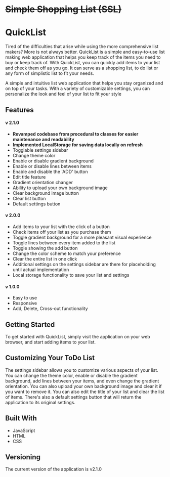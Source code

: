 # ~~Simple Shopping List (SSL)~~
# QuickList 

Tired of the difficulties that arise while using the more comprehensive list makers? More is not always better.
QuickList is a simple and easy-to-use list making web application that helps you keep track of the items you need to buy or keep track of. With QuickList, you can quickly add items to your list and check them off as you go. It can serve as a shopping list, to do list or any form of simplistic list to fit your needs.

A simple and intuitive list web application that helps you stay organized and on top of your tasks. With a variety of customizable settings, you can personalize the look and feel of your list to fit your style


## Features
#### v 2.1.0
- **Revamped codebase from procedural to classes for easier maintenance and readability**
- **Implemented LocalStorage for saving data locally on refresh**
- Togglable settings sidebar
- Change theme color
- Enable or disable gradient background
- Enable or disable lines between items
- Enable and disable the 'ADD' button
- Edit title feature
- Gradient orientation changer
- Ability to upload your own background image
- Clear background image button
- Clear list button
- Default settings button
#### v 2.0.0
- Add items to your list with the click of a button
- Check items off your list as you purchase them
- Toggle gradient background for a more pleasant visual experience
- Toggle lines between every item added to the list
- Toggle showing the add button
- Change the color scheme to match your preference
- Clear the entire list in one click
- Additional settings on the settings sidebar are there for placeholding until actual implementation
- Local storage functionality to save your list and settings

#### v 1.0.0
- Easy to use
- Responsive
- Add, Delete, Cross-out functionality

## Getting Started

To get started with QuickList, simply visit the application on your web browser, and start adding items to your list.

## Customizing Your ToDo List

The settings sidebar allows you to customize various aspects of your list. You can change the theme color, enable or disable the gradient background, add lines between your items, and even change the gradient orientation. You can also upload your own background image and clear it if you want to remove it. You can also edit the title of your list and clear the list of items. There's also a default settings button that will return the application to its original settings.

## Built With
- JavaScript
- HTML
- CSS


## Versioning 
The current version of the application is v2.1.0
